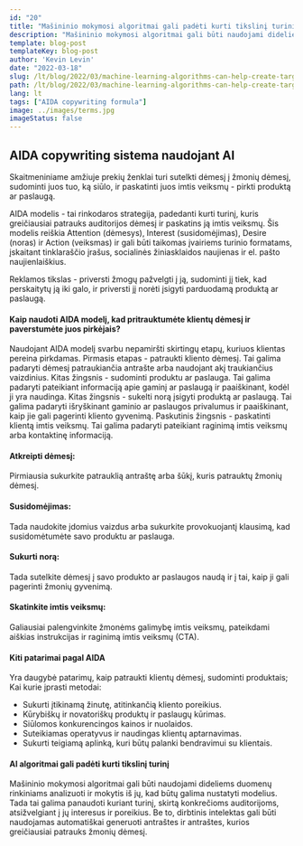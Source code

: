 ```yaml
---
id: "20"
title: "Mašininio mokymosi algoritmai gali padėti kurti tikslinį turinį"
description: "Mašininio mokymosi algoritmai gali būti naudojami dideliems duomenų rinkiniams analizuoti ir mokytis iš jų, kad būtų galima nustatyti modelius. Tai galima panaudoti kuriant turinį, skirtą konkrečioms auditorijoms pagal jų interesus. Naudodamos mašininį mokymąsi, įmonės gali kurti turinį, kuris būtų aktualesnis jų klientams ir padėtų padidinti pardavimus."
template: blog-post
templateKey: blog-post
author: 'Kevin Levin'
date: "2022-03-18"
slug: /lt/blog/2022/03/machine-learning-algorithms-can-help-create-targeted-content
path: /lt/blog/2022/03/machine-learning-algorithms-can-help-create-targeted-content
lang: lt
tags: ["AIDA copywriting formula"]
image: ../images/terms.jpg
imageStatus: false
---
```

## AIDA copywriting sistema naudojant AI

Skaitmeniniame amžiuje prekių ženklai turi sutelkti dėmesį į žmonių dėmesį, sudominti juos tuo, ką siūlo, ir paskatinti juos imtis veiksmų - pirkti produktą ar paslaugą.

AIDA modelis - tai rinkodaros strategija, padedanti kurti turinį, kuris greičiausiai patrauks auditorijos dėmesį ir paskatins ją imtis veiksmų. Šis modelis reiškia Attention (dėmesys), Interest (susidomėjimas), Desire (noras) ir Action (veiksmas) ir gali būti taikomas įvairiems turinio formatams, įskaitant tinklaraščio įrašus, socialinės žiniasklaidos naujienas ir el. pašto naujienlaiškius.

Reklamos tikslas - priversti žmogų pažvelgti į ją, sudominti jį tiek, kad perskaitytų ją iki galo, ir priversti jį norėti įsigyti parduodamą produktą ar paslaugą.

#### Kaip naudoti AIDA modelį, kad pritrauktumėte klientų dėmesį ir paverstumėte juos pirkėjais?

Naudojant AIDA modelį svarbu nepamiršti skirtingų etapų, kuriuos klientas pereina pirkdamas. Pirmasis etapas - patraukti kliento dėmesį. Tai galima padaryti dėmesį patraukiančia antrašte arba naudojant akį traukiančius vaizdinius. Kitas žingsnis - sudominti produktu ar paslauga. Tai galima padaryti pateikiant informaciją apie gaminį ar paslaugą ir paaiškinant, kodėl ji yra naudinga. Kitas žingsnis - sukelti norą įsigyti produktą ar paslaugą. Tai galima padaryti išryškinant gaminio ar paslaugos privalumus ir paaiškinant, kaip jie gali pagerinti kliento gyvenimą. Paskutinis žingsnis - paskatinti klientą imtis veiksmų. Tai galima padaryti pateikiant raginimą imtis veiksmų arba kontaktinę informaciją.

#### Atkreipti dėmesį:

Pirmiausia sukurkite patrauklią antraštę arba šūkį, kuris patrauktų žmonių dėmesį.


#### Susidomėjimas:

Tada naudokite įdomius vaizdus arba sukurkite provokuojantį klausimą, kad susidomėtumėte savo produktu ar paslauga.

#### Sukurti norą:

Tada sutelkite dėmesį į savo produkto ar paslaugos naudą ir į tai, kaip ji gali pagerinti žmonių gyvenimą.

#### Skatinkite imtis veiksmų:


Galiausiai palengvinkite žmonėms galimybę imtis veiksmų, pateikdami aiškias instrukcijas ir raginimą imtis veiksmų (CTA).


#### Kiti patarimai pagal AIDA

Yra daugybė patarimų, kaip patraukti klientų dėmesį, sudominti produktais; Kai kurie įprasti metodai:

- Sukurti įtikinamą žinutę, atitinkančią kliento poreikius.
- Kūrybiškų ir novatoriškų produktų ir paslaugų kūrimas.
- Siūlomos konkurencingos kainos ir nuolaidos.
- Suteikiamas operatyvus ir naudingas klientų aptarnavimas.
- Sukurti teigiamą aplinką, kuri būtų palanki bendravimui su klientais.

#### AI algoritmai gali padėti kurti tikslinį turinį
Mašininio mokymosi algoritmai gali būti naudojami dideliems duomenų rinkiniams analizuoti ir mokytis iš jų, kad būtų galima nustatyti modelius. Tada tai galima panaudoti kuriant turinį, skirtą konkrečioms auditorijoms, atsižvelgiant į jų interesus ir poreikius. Be to, dirbtinis intelektas gali būti naudojamas automatiškai generuoti antraštes ir antraštes, kurios greičiausiai patrauks žmonių dėmesį.
